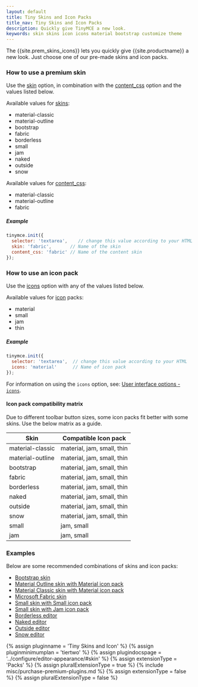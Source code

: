 ```yaml
---
layout: default
title: Tiny Skins and Icon Packs
title_nav: Tiny Skins and Icon Packs
description: Quickly give TinyMCE a new look.
keywords: skin skins icon icons material bootstrap customize theme
---
```


The {{site.prem_skins_icons}} lets you quickly give {{site.productname}} a new look. Just choose one of our pre-made skins and icon packs.

### How to use a premium skin

Use the [skin]({{site.baseurl}}/configure/editor-appearance/#skin) option, in combination with the [content_css]({{site.baseurl}}/configure/content-appearance/#content_css) option and the values listed below.

Available values for [skins]({{site.baseurl}}/configure/editor-appearance/#skin):

- material-classic
- material-outline
- bootstrap
- fabric
- borderless
- small
- jam
- naked
- outside
- snow

Available values for [content_css]({{site.baseurl}}/configure/content-appearance/#content_css):

- material-classic
- material-outline
- fabric

##### Example

```js
tinymce.init({
  selector: 'textarea',    // change this value according to your HTML
  skin: 'fabric',       // Name of the skin
  content_css: 'fabric' // Name of the content skin
});
```

### How to use an icon pack

Use the [icons]({{site.baseurl}}/configure/editor-appearance/#icons) option with any of the values listed below.

Available values for [icon]({{site.baseurl}}/configure/editor-appearance/#icons) packs:

- material
- small
- jam
- thin

##### Example

```js
tinymce.init({
  selector: 'textarea',  // change this value according to your HTML
  icons: 'material'      // Name of icon pack
});
```

For information on using the `icons` option, see: [User interface options - `icons`]({{site.baseurl}}/configure/editor-appearance/#icons).

#### Icon pack compatibility matrix

Due to different toolbar button sizes, some icon packs fit better with some skins. Use the below matrix as a guide.

| Skin | Compatible Icon pack |
| --- | --- |
| material-classic | material, jam, small, thin |
| material-outline | material, jam, small, thin |
| bootstrap | material, jam, small, thin |
| fabric | material, jam, small, thin |
| borderless | material, jam, small, thin |
| naked | material, jam, small, thin |
| outside | material, jam, small, thin |
| snow | material, jam, small, thin |
| small | jam, small |
| jam | jam, small |

### Examples

Below are some recommended combinations of skins and icon packs:

* [Bootstrap skin]({{site.baseurl}}/enterprise/premium-skins-and-icon-packs/bootstrap-demo/)
* [Material Outline skin with Material icon pack]({{site.baseurl}}/enterprise/premium-skins-and-icon-packs/material-outline-demo/)
* [Material Classic skin with Material icon pack]({{site.baseurl}}/enterprise/premium-skins-and-icon-packs/material-classic-demo/)
* [Microsoft Fabric skin]({{site.baseurl}}/enterprise/premium-skins-and-icon-packs/fabric-demo/)
* [Small skin with Small icon pack]({{site.baseurl}}/enterprise/premium-skins-and-icon-packs/small-demo/)
* [Small skin with Jam icon pack]({{site.baseurl}}/enterprise/premium-skins-and-icon-packs/jam-demo/)
* [Borderless editor]({{site.baseurl}}/enterprise/premium-skins-and-icon-packs/borderless-demo/)
* [Naked editor]({{site.baseurl}}/enterprise/premium-skins-and-icon-packs/naked-demo/)
* [Outside editor]({{site.baseurl}}/enterprise/premium-skins-and-icon-packs/outside-demo/)
* [Snow editor]({{site.baseurl}}/enterprise/premium-skins-and-icon-packs/snow-demo/)

{% assign pluginname = 'Tiny Skins and Icon' %}
{% assign pluginminimumplan = 'tiertwo' %}
{% assign plugindocspage = '../configure/editor-appearance/#skin' %}
{% assign extensionType = 'Packs' %}
{% assign pluralExtensionType = true %}
{% include misc/purchase-premium-plugins.md %}
{% assign extensionType = false %}
{% assign pluralExtensionType = false %}

